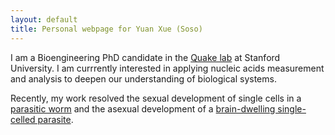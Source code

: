 ```yaml
---
layout: default
title: Personal webpage for Yuan Xue (Soso)
---
```


I am a Bioengineering PhD candidate in the [Quake lab](https://quakelab.stanford.edu/) at Stanford University. I am currrently interested in applying nucleic acids measurement and analysis to deepen our understanding of biological systems.

Recently, my work resolved the sexual development of single cells in a [parasitic worm](https://www.biorxiv.org/content/10.1101/364166v1) and the asexual development of a [brain-dwelling single-celled parasite](https://www.biorxiv.org/content/10.1101/656165v1.article-metrics).

